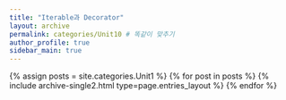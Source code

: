 ```yaml
---
title: "Iterable과 Decorator"
layout: archive
permalink: categories/Unit10 # 똑같이 맞추기
author_profile: true
sidebar_main: true
---
```





{% assign posts = site.categories.Unit1 %}
{% for post in posts %} {% include archive-single2.html type=page.entries_layout %} {% endfor %}